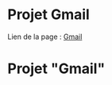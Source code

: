 # Projet Gmail

Lien de la page : [Gmail](https://babskiflorian.github.io/Projet-GMail/)

# Projet "Gmail"